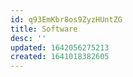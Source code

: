 ```yaml
---
id: q93EmKbr8os9ZyzHUntZG
title: Software
desc: ''
updated: 1642056275213
created: 1641018382605
---
```


